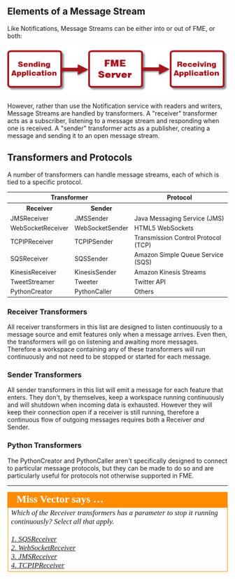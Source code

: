 ## Elements of a Message Stream ##

Like Notifications, Message Streams can be either into or out of FME, or both:

![](./Images/Img4.032.WhatIsRealTime.png)

However, rather than use the Notification service with readers and writers, Message Streams are handled by transformers. A "receiver" transformer acts as a subscriber, listening to a message stream and responding when one is received. A "sender" transformer acts as a publisher, creating a message and sending it to an open message stream.


## Transformers and Protocols ##

A number of transformers can handle message streams, each of which is tied to a specific protocol.

<table>
<tr><th colspan="2">Transformer</th><th>Protocol</th></tr>
<tr><th>Receiver</th><th>Sender</th><th></th></tr>
<tr><td>JMSReceiver</td><td>JMSSender</td><td>Java Messaging Service (JMS)</td></tr>
<tr><td>WebSocketReceiver</td><td>WebSocketSender</td><td>HTML5 WebSockets</td></tr>
<tr><td>TCPIPReceiver</td><td>TCPIPSender</td><td>Transmission Control Protocol (TCP)</td></tr>
<tr><td>SQSReceiver</td><td>SQSSender</td><td>Amazon Simple Queue Service (SQS)</td></tr>
<tr><td>KinesisReceiver</td><td>KinesisSender</td><td>Amazon Kinesis Streams</td></tr>
<tr><td>TweetStreamer</td><td>Tweeter</td><td>Twitter API</td></tr>
<tr><td>PythonCreator</td><td>PythonCaller</td><td>Others</td></tr>
</table>

### Receiver Transformers ###
All receiver transformers in this list are designed to listen continuously to a message source and emit features only when a message arrives. Even then, the transformers will go on listening and awaiting more messages. Therefore a workspace containing any of these transformers will run continuously and not need to be stopped or started for each message.

### Sender Transformers ###
All sender transformers in this list will emit a message for each feature that enters. They don't, by themselves, keep a workspace running continuously and will shutdown when incoming data is exhausted. However they will keep their connection open if a receiver is still running, therefore a continuous flow of outgoing messages requires both a Receiver *and* Sender.

### Python Transformers ###
The PythonCreator and PythonCaller aren't specifically designed to connect to particular message protocols, but they can be made to do so and are particularly useful for protocols not otherwise supported in FME.

---

<table style="border-spacing: 0px">
<tr>
<td style="vertical-align:middle;background-color:darkorange;border: 2px solid darkorange">
<i class="fa fa-quote-left fa-lg fa-pull-left fa-fw" style="color:white;padding-right: 12px;vertical-align:text-top"></i>
<span style="color:white;font-size:x-large;font-weight: bold;font-family:serif">Miss Vector says …</span>
</td>
</tr>

<tr>
<td style="border: 1px solid darkorange">
<span style="font-family:serif; font-style:italic; font-size:larger">
Which of the Receiver transformers has a parameter to stop it running continuously? Select all that apply.
<br><br><a href="http://52.73.3.37/fmedatastreaming/Manual/QAResponse2017.fmw?chapter=24&question=7&answer=1&DestDataset_TEXTLINE=C%3A%5CFMEOutput%5CQAResponse.html">1. SQSReceiver</a>
<br><a href="http://52.73.3.37/fmedatastreaming/Manual/QAResponse2017.fmw?chapter=24&question=7&answer=2&DestDataset_TEXTLINE=C%3A%5CFMEOutput%5CQAResponse.html">2. WebSocketReceiver</a>
<br><a href="http://52.73.3.37/fmedatastreaming/Manual/QAResponse2017.fmw?chapter=24&question=7&answer=3&DestDataset_TEXTLINE=C%3A%5CFMEOutput%5CQAResponse.html">3. JMSReceiver</a>
<br><a href="http://52.73.3.37/fmedatastreaming/Manual/QAResponse2017.fmw?chapter=24&question=7&answer=4&DestDataset_TEXTLINE=C%3A%5CFMEOutput%5CQAResponse.html">4. TCPIPReceiver</a>
</span>
</td>
</tr>
</table>
